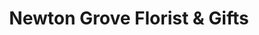---
title: "Newton Grove Florist & Gifts"
url: /newton-grove/newton-grove-florist-and-gifts/
shop: florist
---